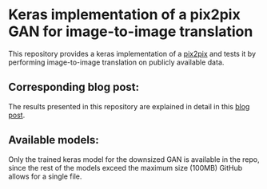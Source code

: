 # Keras implementation of a pix2pix GAN for image-to-image translation

This repository provides a keras implementation of a [pix2pix](https://arxiv.org/abs/1611.07004) and tests it by performing image-to-image translation on publicly available data.

## Corresponding blog post:

The results presented in this repository are explained in detail in this [blog post](https://nchlis.github.io/2019_11_22/page.html).

## Available models:

Only the trained keras model for the downsized GAN is available in the repo, since the rest of the models exceed the maximum size (100MB) GitHub allows for a single file. 